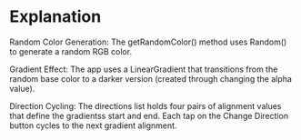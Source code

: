 # Explanation

Random Color Generation:
The getRandomColor() method uses Random() to generate a random RGB color.

Gradient Effect:
The app uses a LinearGradient that transitions from the random base color to a darker version (created through changing the alpha value).

Direction Cycling:
The directions list holds four pairs of alignment values that define the gradientss start and end. Each tap on the Change Direction button cycles to the next gradient alignment.
